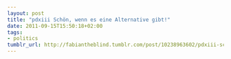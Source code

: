 ```yaml
---
layout: post
title: "pdxiii Schön, wenn es eine Alternative gibt!"
date: 2011-09-15T15:50:18+02:00
tags:
- politics
tumblr_url: http://fabiantheblind.tumblr.com/post/10238963602/pdxiii-schon-wenn-es-eine-alternative-gibt
---
```

